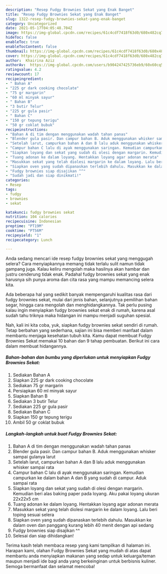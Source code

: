 ```yaml
---
description: "Resep Fudgy Brownies Sekat yang Enak Banget"
title: "Resep Fudgy Brownies Sekat yang Enak Banget"
slug: 1322-resep-fudgy-brownies-sekat-yang-enak-banget
category: Uncategorized
date: 2021-05-17T04:05:48.704Z
image: https://img-global.cpcdn.com/recipes/61c4cdf7418f63d0/680x482cq70/fudgy-brownies-sekat-foto-resep-utama.jpg
hideToc: false
enableToc: true
enableTocContent: false
thumbnail: https://img-global.cpcdn.com/recipes/61c4cdf7418f63d0/680x482cq70/fudgy-brownies-sekat-foto-resep-utama.jpg
cover: https://img-global.cpcdn.com/recipes/61c4cdf7418f63d0/680x482cq70/fudgy-brownies-sekat-foto-resep-utama.jpg
author:  Khairina Aziz
authorAv:  https://img-global.cpcdn.com/users/b904247425736eb9/60x60cq50/avatar.jpg
ratingvalue: 4.2
reviewcount: 17
recipeingredient:
- " Bahan A"
- "225 gr dark cooking chocolate"
- "75 gr margarin"
- "60 ml minyak sayur"
- " Bahan B"
- "3 butir Telur"
- "225 gr gula pasir"
- " Bahan C"
- "150 gr tepung terigu"
- "50 gr coklat bubuk"
recipeinstructions:
- "Bahan A di tim dengan menggunakan wadah tahan panas"
- "Blender gula pasir. Dan campur bahan B. Aduk menggunakan whisker sampai gulanya larut"
- "Setelah larut, campurkan bahan A dan B lalu aduk menggunakan whisker sampai rata"
- "Campur bahan C lalu di ayak menggunakan saringan. Kemudian campurkan ke dalam bahan A dan B yang sudah di campur. Aduk sampai rata"
- "Siapkan loyang dan sekat yang sudah di olesi dengan margarin. Kemudian beri alas baking paper pada loyang. Aku pakai loyang ukuran 22x22x5 cm"
- "Tuang adonan ke dalam loyang. Hentakkan loyang agar adonan merata"
- "Masukkan sekat yang telah diolesi margarin ke dalam loyang. Lalu beri toping sesuai selera"
- "Siapkan oven yang sudah dipanaskan terlebih dahulu. Masukkan ke dalam oven dan panggang kurang lebih 40 menit dengan api sedang"
- "Fudgy brownies siap disajikan ^^"
- "Sudah jadi dan siap dinikmati!"
categories:
- Resep
tags:
- fudgy
- brownies
- sekat

katakunci: fudgy brownies sekat 
nutrition: 104 calories
recipecuisine: Indonesian
preptime: "PT19M"
cooktime: "PT56M"
recipeyield: "1"
recipecategory: Lunch

---
```



Anda sedang mencari ide resep fudgy brownies sekat yang menggugah selera? Cara menyiapkannya memang tidak terlalu sulit namun tidak gampang juga. Kalau keliru mengolah maka hasilnya akan hambar dan justru cenderung tidak enak. Padahal fudgy brownies sekat yang enak harusnya sih punya aroma dan cita rasa yang mampu memancing selera kita.


Ada beberapa hal yang sedikit banyak mempengaruhi kualitas rasa dari fudgy brownies sekat, mulai dari jenis bahan, selanjutnya pemilihan bahan segar, hingga cara mengolah dan menghidangkannya. Tak perlu pusing kalau ingin menyiapkan fudgy brownies sekat enak di rumah, karena asal sudah tahu triknya maka hidangan ini mampu menjadi suguhan spesial.




Nah, kali ini kita coba, yuk, siapkan fudgy brownies sekat sendiri di rumah. Tetap berbahan yang sederhana, sajian ini bisa memberi manfaat dalam membantu menjaga kesehatan tubuh kita. Kamu dapat membuat Fudgy Brownies Sekat memakai 10 bahan dan 9 tahap pembuatan. Berikut ini cara dalam membuat hidangannya.

<!--inarticleads1-->

##### Bahan-bahan dan bumbu yang diperlukan untuk menyiapkan Fudgy Brownies Sekat:

1. Sediakan  Bahan A
1. Siapkan 225 gr dark cooking chocolate
1. Sediakan 75 gr margarin
1. Persiapkan 60 ml minyak sayur
1. Siapkan  Bahan B
1. Sediakan 3 butir Telur
1. Sediakan 225 gr gula pasir
1. Sediakan  Bahan C
1. Siapkan 150 gr tepung terigu
1. Ambil 50 gr coklat bubuk




<!--inarticleads2-->

##### Langkah-langkah untuk buat Fudgy Brownies Sekat:

1. Bahan A di tim dengan menggunakan wadah tahan panas
1. Blender gula pasir. Dan campur bahan B. Aduk menggunakan whisker sampai gulanya larut
1. Setelah larut, campurkan bahan A dan B lalu aduk menggunakan whisker sampai rata
1. Campur bahan C lalu di ayak menggunakan saringan. Kemudian campurkan ke dalam bahan A dan B yang sudah di campur. Aduk sampai rata
1. Siapkan loyang dan sekat yang sudah di olesi dengan margarin. Kemudian beri alas baking paper pada loyang. Aku pakai loyang ukuran 22x22x5 cm
1. Tuang adonan ke dalam loyang. Hentakkan loyang agar adonan merata
1. Masukkan sekat yang telah diolesi margarin ke dalam loyang. Lalu beri toping sesuai selera
1. Siapkan oven yang sudah dipanaskan terlebih dahulu. Masukkan ke dalam oven dan panggang kurang lebih 40 menit dengan api sedang
1. Fudgy brownies siap disajikan ^^
1. Selesai dan siap dihidangkan!



Terima kasih telah membaca resep yang kami tampilkan di halaman ini. Harapan kami, olahan Fudgy Brownies Sekat yang mudah di atas dapat membantu anda menyiapkan makanan yang sedap untuk keluarga/teman maupun menjadi ide bagi anda yang berkeinginan untuk berbisnis kuliner. Semoga bermanfaat dan selamat mencoba!
